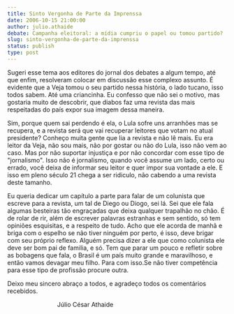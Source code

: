 ```yaml
---
title: Sinto Vergonha de Parte da Imprenssa
date: 2006-10-15 21:00:00
author: julio.athaide
debate: Campanha eleitoral: a mídia cumpriu o papel ou tomou partido?
slug: sinto-vergonha-de-parte-da-imprenssa
status: publish 
type: post
---
```


Sugeri esse tema aos editores do jornal dos debates a algum tempo, até que enfim, resolveram colocar em discussão esse complexo assunto. É evidente que a Veja tomou o seu partido nessa história, o lado tucano, isso todos sabem. Até uma criancinha. Eu confesso que não sei o motivo, mas gostaria muito de descobrir, que diabos faz uma revista das mais respeitadas do país expor sua imagem dessa maneira.


Sim, porque quem sai perdendo é ela, o Lula sofre uns arranhões mas se recupera, e a revista será que vai recuperar leitores que votam no atual presidente? Conheço muita gente que lia a revista e não lê mais. Eu era leitor da Veja, não sou mais, não por gostar ou não do Lula, isso não vem ao caso. Mas por não suportar injustiça e por não concordar com esse tipo de "jornalismo". Isso não é jornalismo, quando você assume um lado, certo ou errado, você deixa de informar seu leitor e quer impor sua vontade a ele. E isso em pleno século 21 chega a ser ridiculo, não cabendo a uma revista deste tamanho.


Eu queria dedicar um capítulo a parte para falar de um colunista que escreve para a revista, um tal de Diego ou Diogo, sei lá. Sei que ele fala algumas besteiras tão engraçadas que deixa qualquer trapalhão no chão. É de rolar de rir, além de escrever palavras estranhas e sem sentido, só tem opiniões esquisitas, e a respeito de tudo. Acho que ele acorda de manhã e briga com o espelho se não tiver ninguém por perto, é isso, deve brigar com seu próprio reflexo. Alguém precisa dizer a ele que como colunista ele deve ser bom pai de familia, e só. Tem que parar um pouco e refletir sobre as bobagens que fala, o Brasil é um país muito grande e maravilhoso, e então vamos devagar meu filho. Para com isso.Se não tiver competência para esse tipo de profissão procure outra.


Deixo meu sincero abraço a todos, e agradeço todos os comentários recebidos.


                             Júlio César Athaide



